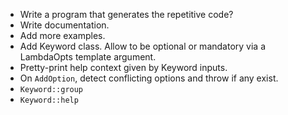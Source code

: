 * Write a program that generates the repetitive code?
* Write documentation.
* Add more examples.
* Add Keyword class. Allow to be optional or mandatory via a LambdaOpts template argument.
* Pretty-print help context given by Keyword inputs.
* On `AddOption`, detect conflicting options and throw if any exist.
* `Keyword::group`
* `Keyword::help`
